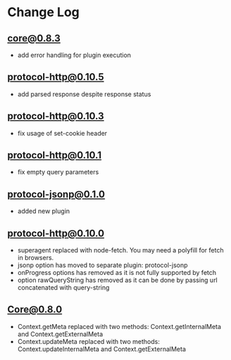 # Change Log

## core@0.8.3
- add error handling for plugin execution

## protocol-http@0.10.5
- add parsed response despite response status

## protocol-http@0.10.3
- fix usage of set-cookie header

## protocol-http@0.10.1
- fix empty query parameters

## protocol-jsonp@0.1.0
- added new plugin

## protocol-http@0.10.0
- superagent replaced with node-fetch. You may need a polyfill for fetch in browsers.
- jsonp option has moved to separate plugin: protocol-jsonp
- onProgress options has removed as it is not fully supported by fetch
- option rawQueryString has removed as it can be done by passing url concatenated with query-string

## Core@0.8.0

- Context.getMeta replaced with two methods: Context.getInternalMeta and Context.getExternalMeta
- Context.updateMeta replaced with two methods: Context.updateInternalMeta and Context.getExternalMeta
